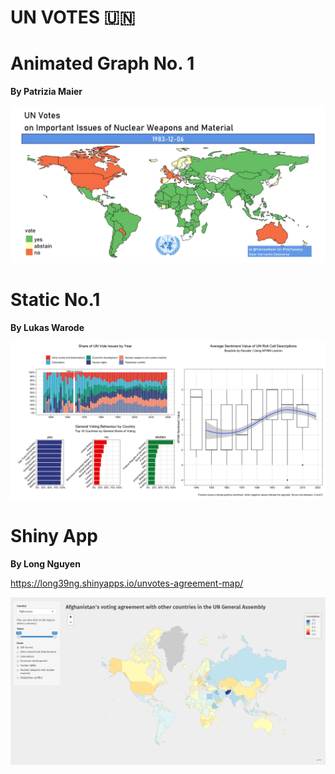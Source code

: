 UN VOTES 🇺🇳
================

# Animated Graph No. 1

**By Patrizia Maier**

![](README_files/figure-gfm/un_votes.gif)

# Static No.1

**By Lukas Warode**

![](README_files/figure-gfm/all_plots.png)

# Shiny App

**By Long Nguyen**

https://long39ng.shinyapps.io/unvotes-agreement-map/ 

![](README_files/figure-gfm/un-votes-shiny-app-long.png)
